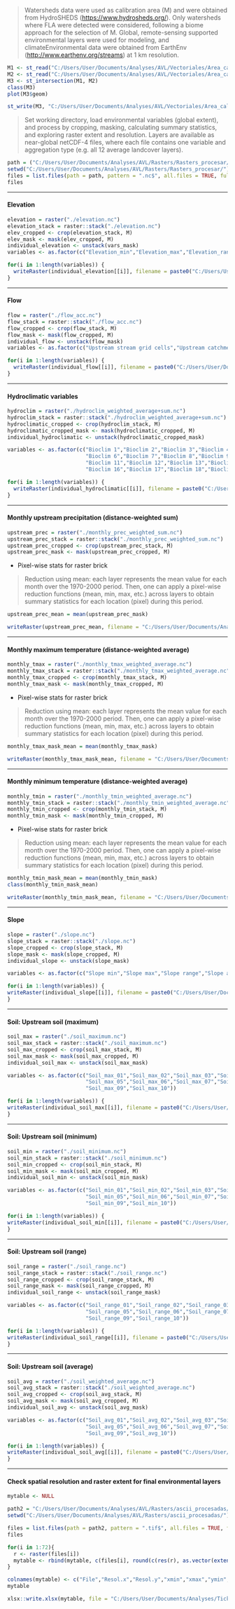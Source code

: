 >Watersheds data were used as calibration area (M) and were obtained from HydroSHEDS (https://www.hydrosheds.org/). Only watersheds where FLA were detected were considered, following a biome approach for the selection of M.
Global, remote-sensing supported environmental layers were used for modeling, and climateEnvironmental data were obtained from EarthEnv (http://www.earthenv.org/streams) at 1 km resolution.

```r
M1 <- st_read("C:/Users/User/Documents/Analyses/AVL/Vectoriales/Area_calibracion/Watersheds_dissolved.shp")
M2 <- st_read("C:/Users/User/Documents/Analyses/AVL/Vectoriales/Area_calibracion/Bs.As_province.gpkg")
M3 <- st_intersection(M1, M2)
class(M3)
plot(M3$geom)

st_write(M3, "C:/Users/User/Documents/Analyses/AVL/Vectoriales/Area_calibracion/M_final.gpkg", driver = "gpkg")
```

>Set working directory, load environmental variables (global extent), and process by cropping, masking, calculating summary statistics, and exploring raster extent and resolution.
Layers are available as near-global netCDF-4 files, where each file contains one 
variable and aggregation type (e.g. all 12 average landcover layers).

```r
path = ("C:/Users/User/Documents/Analyses/AVL/Rasters/Rasters_procesar/") 
setwd("C:/Users/User/Documents/Analyses/AVL/Rasters/Rasters_procesar/")
files = list.files(path = path, pattern = ".nc$", all.files = TRUE, full.names = FALSE)
files 
```
----
#### Elevation

```r
elevation = raster("./elevation.nc")
elevation_stack = raster::stack("./elevation.nc")
elev_cropped <- crop(elevation_stack, M)
elev_mask <- mask(elev_cropped, M)
individual_elevation <- unstack(vars_mask)
variables <- as.factor(c("Elevation_min","Elevation_max","Elevation_range","Elevation_average"))

for(i in 1:length(variables)) {
  writeRaster(individual_elevation[[i]], filename = paste0("C:/Users/User/Documents/Analyses/AVL/Rasters/ascii_procesadas/", variables[i]), format = "GTiff")
}
```
----
#### Flow

```r
flow = raster("./flow_acc.nc")
flow_stack = raster::stack("./flow_acc.nc")
flow_cropped <- crop(flow_stack, M)
flow_mask <- mask(flow_cropped, M)
individual_flow <- unstack(flow_mask)  
variables <- as.factor(c("Upstream stream grid cells","Upstream catchment grid cells"))

for(i in 1:length(variables)) {
  writeRaster(individual_flow[[i]], filename = paste0("C:/Users/User/Documents/Analyses/AVL/Rasters/ascii_procesadas/", variables[i]), format = "GTiff")
}
```
----
#### Hydroclimatic variables

```r
hydroclim = raster("./hydroclim_weighted_average+sum.nc")
hydroclim_stack = raster::stack("./hydroclim_weighted_average+sum.nc")
hydroclimatic_cropped <- crop(hydroclim_stack, M)
hydroclimatic_cropped_mask <- mask(hydroclimatic_cropped, M)
individual_hydroclimatic <- unstack(hydroclimatic_cropped_mask)

variables <- as.factor(c("Bioclim 1","Bioclim 2","Bioclim 3","Bioclim 4","Bioclim 5",
                         "Bioclim 6","Bioclim 7","Bioclim 8","Bioclim 9","Bioclim 10",
                         "Bioclim 11","Bioclim 12","Bioclim 13","Bioclim 14","Bioclim 15",
                         "Bioclim 16","Bioclim 17","Bioclim 18","Bioclim 19"))

for(i in 1:length(variables)) {
  writeRaster(individual_hydroclimatic[[i]], filename = paste0("C:/Users/User/Documents/Analyses/AVL/Rasters/ascii_procesadas/", variables[i]), format = "GTiff")
}
```
----
#### Monthly upstream precipitation (distance-weighted sum)

```r
upstream_prec = raster("./monthly_prec_weighted_sum.nc")
upstream_prec_stack = raster::stack("./monthly_prec_weighted_sum.nc")
upstream_prec_cropped <- crop(upstream_prec_stack, M)
upstream_prec_mask <- mask(upstream_prec_cropped, M)
```

* Pixel-wise stats for raster brick 
>Reduction using mean: each layer represents the mean value for each month over the 1970-2000 period. Then, one can apply a pixel-wise reduction functions (mean, min, max, etc.) across layers to obtain summary statistics for each location (pixel) during this period. 

```r
upstream_prec_mean = mean(upstream_prec_mask)

writeRaster(upstream_prec_mean, filename = "C:/Users/User/Documents/Analyses/AVL/Rasters/ascii_procesadas/Monthly upstream precipitation", format = "GTiff", overwrite = TRUE)
```
----
#### Monthly maximum temperature (distance-weighted average)

```r
monthly_tmax = raster("./monthly_tmax_weighted_average.nc")
monthly_tmax_stack = raster::stack("./monthly_tmax_weighted_average.nc")
monthly_tmax_cropped <- crop(monthly_tmax_stack, M)
monthly_tmax_mask <- mask(monthly_tmax_cropped, M)
```

* Pixel-wise stats for raster brick   
>Reduction using mean: each layer represents the mean value for each month over the 1970-2000 period. Then, one can apply a pixel-wise reduction functions (mean, min, max, etc.) across layers to obtain summary statistics for each location (pixel) during this period.

```r
monthly_tmax_mask_mean = mean(monthly_tmax_mask)

writeRaster(monthly_tmax_mask_mean, filename = "C:/Users/User/Documents/Analyses/AVL/Rasters/ascii_procesadas/Monthly maximum temperature", format = "GTiff", overwrite = TRUE)
```

----
#### Monthly minimum temperature (distance-weighted average)

```r
monthly_tmin = raster("./monthly_tmin_weighted_average.nc")
monthly_tmin_stack = raster::stack("./monthly_tmin_weighted_average.nc")
monthly_tmin_cropped <- crop(monthly_tmin_stack, M)
monthly_tmin_mask <- mask(monthly_tmin_cropped, M)
```

* Pixel-wise stats for raster brick 
>Reduction using mean: each layer represents the mean value for each month over the 1970-2000 period. Then, one can apply a pixel-wise reduction functions (mean, min, max, etc.) across layers to obtain summary statistics for each location (pixel) during this period. 

```r
monthly_tmin_mask_mean = mean(monthly_tmin_mask)
class(monthly_tmin_mask_mean)

writeRaster(monthly_tmin_mask_mean, filename = "C:/Users/User/Documents/Analyses/AVL/Rasters/ascii_procesadas/Monthly minimum temperature", format = "GTiff", overwrite = TRUE)
```

----
#### Slope

```r
slope = raster("./slope.nc")
slope_stack = raster::stack("./slope.nc")
slope_cropped <- crop(slope_stack, M)
slope_mask <- mask(slope_cropped, M)
individual_slope <- unstack(slope_mask) 

variables <- as.factor(c("Slope min","Slope max","Slope range","Slope average"))

for(i in 1:length(variables)) {
writeRaster(individual_slope[[i]], filename = paste0("C:/Users/User/Documents/Analyses/AVL/Rasters/ascii_procesadas/", variables[i]), format = "GTiff")
}
```

----
#### Soil: Upstream soil (maximum)

```r
soil_max = raster("./soil_maximum.nc")
soil_max_stack = raster::stack("./soil_maximum.nc")
soil_max_cropped <- crop(soil_max_stack, M)
soil_max_mask <- mask(soil_max_cropped, M)
individual_soil_max <- unstack(soil_max_mask)

variables <- as.factor(c("Soil_max_01","Soil_max_02","Soil_max_03","Soil_max_04",
                         "Soil_max_05","Soil_max_06","Soil_max_07","Soil_max_08",
                         "Soil_max_09","Soil_max_10"))

for(i in 1:length(variables)) {
writeRaster(individual_soil_max[[i]], filename = paste0("C:/Users/User/Documents/Analyses/AVL/Rasters/ascii_procesadas/", variables[i]), format = "GTiff")
}
```
----
#### Soil: Upstream soil (minimum)

```r
soil_min = raster("./soil_minimum.nc")
soil_min_stack = raster::stack("./soil_minimum.nc")
soil_min_cropped <- crop(soil_min_stack, M)
soil_min_mask <- mask(soil_min_cropped, M)
individual_soil_min <- unstack(soil_min_mask) 

variables <- as.factor(c("Soil_min_01","Soil_min_02","Soil_min_03","Soil_min_04",
                         "Soil_min_05","Soil_min_06","Soil_min_07","Soil_min_08",
                         "Soil_min_09","Soil_min_10"))

for(i in 1:length(variables)) {
writeRaster(individual_soil_min[[i]], filename = paste0("C:/Users/User/Documents/Analyses/AVL/Rasters/ascii_procesadas/", variables[i]), format = "GTiff")
}
```
----
#### Soil: Upstream soil (range)

```r
soil_range = raster("./soil_range.nc")
soil_range_stack = raster::stack("./soil_range.nc")
soil_range_cropped <- crop(soil_range_stack, M)
soil_range_mask <- mask(soil_range_cropped, M)
individual_soil_range <- unstack(soil_range_mask)

variables <- as.factor(c("Soil_range_01","Soil_range_02","Soil_range_03","Soil_range_04",
                         "Soil_range_05","Soil_range_06","Soil_range_07","Soil_range_08",
                         "Soil_range_09","Soil_range_10"))

for(i in 1:length(variables)) {
writeRaster(individual_soil_range[[i]], filename = paste0("C:/Users/User/Documents/Analyses/AVL/Rasters/ascii_procesadas/", variables[i]), format = "GTiff")
}
```

----
#### Soil: Upstream soil (average)

```r
soil_avg = raster("./soil_weighted_average.nc")
soil_avg_stack = raster::stack("./soil_weighted_average.nc")
soil_avg_cropped <- crop(soil_avg_stack, M)
soil_avg_mask <- mask(soil_avg_cropped, M)
individual_soil_avg <- unstack(soil_avg_mask)

variables <- as.factor(c("Soil_avg_01","Soil_avg_02","Soil_avg_03","Soil_avg_04",
                         "Soil_avg_05","Soil_avg_06","Soil_avg_07","Soil_avg_08",
                         "Soil_avg_09","Soil_avg_10"))

for(i in 1:length(variables)) {
writeRaster(individual_soil_avg[[i]], filename = paste0("C:/Users/User/Documents/Analyses/AVL/Rasters/ascii_procesadas/", variables[i]), format = "GTiff")
}
```

----
#### Check spatial resolution and raster extent for final environmental layers

```r
mytable <- NULL

path2 = "C:/Users/User/Documents/Analyses/AVL/Rasters/ascii_procesadas/" 
setwd("C:/Users/User/Documents/Analyses/AVL/Rasters/ascii_procesadas/")

files = list.files(path = path2, pattern = ".tif$", all.files = TRUE, full.names = FALSE)
files 

for(i in 1:72){
  r <- raster(files[i])
  mytable <- rbind(mytable, c(files[i], round(c(res(r), as.vector(extent(r))), 8)))
}

colnames(mytable) <- c("File","Resol.x","Resol.y","xmin","xmax","ymin","ymax")
mytable

xlsx::write.xlsx(mytable, file = "C:/Users/User/Documents/Analyses/Ticks ENM/Modeling/O_turicata/Raster_props_calibration.xlsx", sheetName = "Sheet1", col.names = TRUE, row.names = TRUE, append = FALSE)
```

